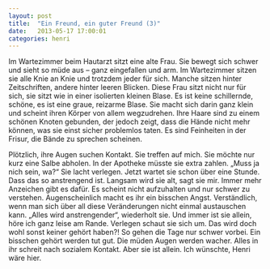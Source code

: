 ```yaml
---
layout: post
title:  "Ein Freund, ein guter Freund (3)"
date:   2013-05-17 17:00:01
categories: henri
---
```


Im Wartezimmer beim Hautarzt sitzt eine alte Frau. Sie bewegt sich schwer und
sieht so müde aus – ganz eingefallen und arm.  Im Wartezimmer sitzen sie alle
Knie an Knie und trotzdem jeder für sich. Manche sitzen hinter Zeitschriften,
andere hinter leeren Blicken.  Diese Frau sitzt nicht nur für sich, sie sitzt
wie in einer isolierten kleinen Blase. Es ist keine schillernde, schöne, es ist
eine graue, reizarme Blase. Sie macht sich darin ganz klein und scheint ihren
Körper von allem wegzudrehen. Ihre Haare sind zu einem schönen Knoten gebunden,
der jedoch zeigt, dass die Hände nicht mehr können, was sie einst sicher
problemlos taten.  Es sind Feinheiten in der Frisur, die Bände zu sprechen
scheinen.

Plötzlich, ihre Augen suchen Kontakt. Sie treffen auf mich. Sie möchte nur kurz
eine Salbe abholen. In der Apotheke müsste sie extra zahlen. „Muss ja nich sein,
wa?“ Sie lacht verlegen. Jetzt wartet sie schon über eine Stunde. Dass das so
anstrengend ist. Langsam wird sie alt, sagt sie mir. Immer mehr Anzeichen gibt
es dafür. Es scheint nicht aufzuhalten und nur schwer zu verstehen.
Augenscheinlich macht es ihr ein bisschen Angst. Verständlich, wenn man sich
über all diese Veränderungen nicht einmal austauschen kann. „Alles wird
anstrengender“, wiederholt sie. Und immer ist sie allein, höre ich ganz leise am
Rande. Verlegen schaut sie sich um. Das wird doch wohl sonst keiner gehört
haben?! So gehen die Tage nur schwer vorbei. Ein bisschen gehört werden tut gut.
Die müden Augen werden wacher. Alles in ihr schreit nach sozialem Kontakt. Aber
sie ist allein. Ich wünschte, Henri wäre hier.
